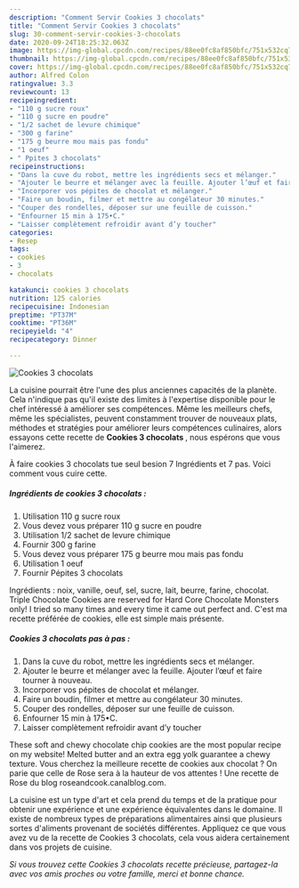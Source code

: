 ```yaml
---
description: "Comment Servir Cookies 3 chocolats"
title: "Comment Servir Cookies 3 chocolats"
slug: 30-comment-servir-cookies-3-chocolats
date: 2020-09-24T18:25:32.063Z
image: https://img-global.cpcdn.com/recipes/88ee0fc8af850bfc/751x532cq70/cookies-3-chocolats-photo-principale-de-la-recette.jpg
thumbnail: https://img-global.cpcdn.com/recipes/88ee0fc8af850bfc/751x532cq70/cookies-3-chocolats-photo-principale-de-la-recette.jpg
cover: https://img-global.cpcdn.com/recipes/88ee0fc8af850bfc/751x532cq70/cookies-3-chocolats-photo-principale-de-la-recette.jpg
author: Alfred Colon
ratingvalue: 3.3
reviewcount: 13
recipeingredient:
- "110 g sucre roux"
- "110 g sucre en poudre"
- "1/2 sachet de levure chimique"
- "300 g farine"
- "175 g beurre mou mais pas fondu"
- "1 oeuf"
- " Ppites 3 chocolats"
recipeinstructions:
- "Dans la cuve du robot, mettre les ingrédients secs et mélanger."
- "Ajouter le beurre et mélanger avec la feuille. Ajouter l’œuf et faire tourner à nouveau."
- "Incorporer vos pépites de chocolat et mélanger."
- "Faire un boudin, filmer et mettre au congélateur 30 minutes."
- "Couper des rondelles, déposer sur une feuille de cuisson."
- "Enfourner 15 min à 175•C."
- "Laisser complètement refroidir avant d’y toucher"
categories:
- Resep
tags:
- cookies
- 3
- chocolats

katakunci: cookies 3 chocolats 
nutrition: 125 calories
recipecuisine: Indonesian
preptime: "PT37M"
cooktime: "PT36M"
recipeyield: "4"
recipecategory: Dinner

---
```



![Cookies 3 chocolats](https://img-global.cpcdn.com/recipes/88ee0fc8af850bfc/751x532cq70/cookies-3-chocolats-photo-principale-de-la-recette.jpg)

La cuisine pourrait être l'une des plus anciennes capacités de la planète. Cela n'indique pas qu'il existe des limites à l'expertise disponible pour le chef intéressé à améliorer ses compétences. Même les meilleurs chefs, même les spécialistes, peuvent constamment trouver de nouveaux plats, méthodes et stratégies pour améliorer leurs compétences culinaires, alors essayons cette recette de <strong> Cookies 3 chocolats </strong>, nous espérons que vous l'aimerez.

<!--inarticleads1-->

À faire cookies 3 chocolats tue seul besion 7 Ingrédients et 7 pas. Voici comment vous cuire cette.

##### Ingrédients de cookies 3 chocolats :

1. Utilisation 110 g sucre roux
1. Vous devez vous préparer 110 g sucre en poudre
1. Utilisation 1/2 sachet de levure chimique
1. Fournir 300 g farine
1. Vous devez vous préparer 175 g beurre mou mais pas fondu
1. Utilisation 1 oeuf
1. Fournir  Pépites 3 chocolats


Ingrédients : noix, vanille, oeuf, sel, sucre, lait, beurre, farine, chocolat. Triple Chocolate Cookies are reserved for Hard Core Chocolate Monsters only! I tried so many times and every time it came out perfect and. C&#39;est ma recette préférée de cookies, elle est simple mais présente. 

<!--inarticleads2-->

##### Cookies 3 chocolats pas à pas :

1. Dans la cuve du robot, mettre les ingrédients secs et mélanger.
1. Ajouter le beurre et mélanger avec la feuille. Ajouter l’œuf et faire tourner à nouveau.
1. Incorporer vos pépites de chocolat et mélanger.
1. Faire un boudin, filmer et mettre au congélateur 30 minutes.
1. Couper des rondelles, déposer sur une feuille de cuisson.
1. Enfourner 15 min à 175•C.
1. Laisser complètement refroidir avant d’y toucher


These soft and chewy chocolate chip cookies are the most popular recipe on my website! Melted butter and an extra egg yolk guarantee a chewy texture. Vous cherchez la meilleure recette de cookies aux chocolat ? On parie que celle de Rose sera à la hauteur de vos attentes ! Une recette de Rose du blog roseandcook.canalblog.com. 

<!--inarticleads1-->

<p>
La cuisine est un type d'art et cela prend du temps et de la pratique pour obtenir une expérience et une expérience équivalentes dans le domaine. Il existe de nombreux types de préparations alimentaires ainsi que plusieurs sortes d'aliments provenant de sociétés différentes. Appliquez ce que vous avez vu de la recette de Cookies 3 chocolats, cela vous aidera certainement dans vos projets de cuisine.
</p>

<p>
<i>Si vous trouvez cette Cookies 3 chocolats recette précieuse, partagez-la avec vos amis proches ou votre famille, merci et bonne chance.</i>
</p>
